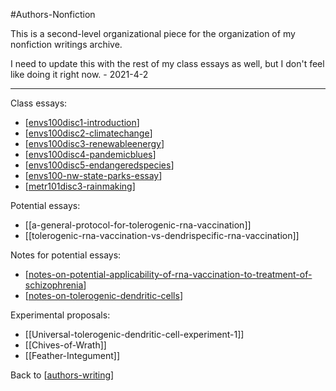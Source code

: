 #Authors-Nonfiction

This is a second-level organizational piece for the organization of my nonfiction writings archive.

I need to update this with the rest of my class essays as well, but I don't feel like doing it right now. - 2021-4-2

---
Class essays:
* [[envs100disc1-introduction]]
* [[envs100disc2-climatechange]]
* [[envs100disc3-renewableenergy]]
* [[envs100disc4-pandemicblues]]
* [[envs100disc5-endangeredspecies]]
* [[envs100-nw-state-parks-essay]]
* [[metr101disc3-rainmaking]]

Potential essays:
* [[a-general-protocol-for-tolerogenic-rna-vaccination]]
* [[tolerogenic-rna-vaccination-vs-dendrispecific-rna-vaccination]]

Notes for potential essays:
* [[notes-on-potential-applicability-of-rna-vaccination-to-treatment-of-schizophrenia]]
* [[notes-on-tolerogenic-dendritic-cells]]

Experimental proposals:
* [[Universal-tolerogenic-dendritic-cell-experiment-1]]
* [[Chives-of-Wrath]]
* [[Feather-Integument]]

Back to [[authors-writing]]

[//begin]: # "Autogenerated link references for markdown compatibility"
[envs100disc1-introduction]: envs100disc1-introduction.md "Envs&100Disc1 Introduction"
[envs100disc2-climatechange]: envs100disc2-climatechange.md "Envs&100Disc2 ClimateChange"
[envs100disc3-renewableenergy]: envs100disc3-renewableenergy.md "Envs100disc3 RenewableEnergy"
[envs100disc4-pandemicblues]: envs100disc4-pandemicblues.md "Envs100disc4 PandemicBlues"
[envs100disc5-endangeredspecies]: envs100disc5-endangeredspecies.md "Envs100disc5 EndangeredSpecies"
[envs100-nw-state-parks-essay]: envs100-nw-state-parks-essay.md "ENVS100 NW State Parks Essay"
[metr101disc3-rainmaking]: metr101disc3-rainmaking.md "Metr101disc3 Rainmaking"
[A General Protocol for Tolerogenic RNA Vaccination]: a-general-protocol-for-tolerogenic-rna-vaccination.md "A General Protocol for Tolerogenic RNA Vaccination"
[Tolerogenic RNA Vaccination vs Dendrispecific RNA Vaccination]: tolerogenic-rna-vaccination-vs-dendrispecific-rna-vaccination.md "Tolerogenic RNA Vaccination Vs Dendrispecific RNA Vaccination"
[notes-on-potential-applicability-of-RNA-vaccination-to-treatment-of-schizophrenia]: notes-on-potential-applicability-of-rna-vaccination-to-treatment-of-schizophrenia.md "Notes on Potential Applicability of RNA Vaccination to Treatment of Schizophrenia"
[notes-on-tolerogenic-dendritic-cells]: notes-on-tolerogenic-dendritic-cells.md "Notes on Tolerogenic Dendritic Cells"
[authors-writing]: authors-writing.md "Author's Writing"
[//end]: # "Autogenerated link references"
